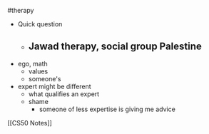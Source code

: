 #therapy 
- Quick question
	- Jawad therapy, social group Palestine
		- 
- ego, math
	- values
	- someone's 
- expert might be different
	- what qualifies an expert
	- shame
		- someone of less expertise is giving me advice


[[CS50 Notes]]